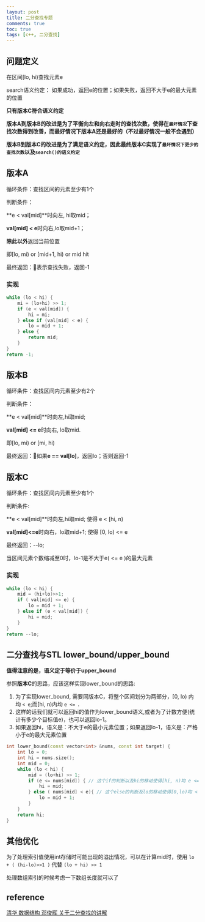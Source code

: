 ```yaml
---
layout: post
title: 二分查找专题
comments: true
toc: true
tags: [c++, 二分查找]
---
```


## 问题定义

在区间[lo, hi)查找元素e

search语义约定：
如果成功，返回e的位置；如果失败，返回不大于e的最大元素的位置

**只有版本C符合语义约定**

**版本A到版本B的改进是为了平衡向左和向右走时的查找次数，使得在`最坏情况`下查找次数得到改善，而最好情况下版本A还是最好的（不过最好情况一般不会遇到）**

**版本B到版本C的改进是为了满足语义约定，因此最终版本C实现了`最坏情况下更少的查找次数`以及`search()的语义约定`**

## 版本A

循环条件：查找区间的元素至少有1个

判断条件：

**e < val[mid]**时向左, hi取mid；

**val[mid] < e**时向右,lo取mid+1；

**除此以外**返回当前位置

即[lo, mi) or [mid+1, hi) or mid hit

最终返回：表示查找失败，返回-1

### 实现

```c++
while (lo < hi) {
    mi = (lo+hi) >> 1;
    if (e < val[mid]) {
        hi = mi;
    } else if (val[mid] < e) {
        lo = mid + 1;
    } else {
        return mid;
    }
}
return -1;
```

## 版本B

循环条件：查找区间内元素至少有2个

判断条件：

**e < val[mid]**时向左,hi取mid; 

**val[mid] <= e**时向右, lo取mid.

即[lo, mi) or [mi, hi)

最终返回：如果**e == val[lo]**，返回lo；否则返回-1

## 版本C

循环条件：查找区间内元素至少有1个

判断条件: 

**e < val[mid]**时向左,hi取mid; 使得 e < [hi, n)

**val[mid]<=e**时向右，lo取mid+1; 使得 [0, lo) <= e

最终返回：--lo;

当区间元素个数缩减至0时，lo-1是不大于e( <= e )的最大元素

### 实现

```c++
while (lo < hi) {
    mid = (hi+lo)>>1;
    if ( val[mid] <= e) {
        lo = mid + 1;
    } else if (e < val[mid]) {
        hi = mid;
    }   
}
return --lo;
```

## 二分查找与STL lower_bound/upper_bound

**值得注意的是，语义定于等价于upper_bound**

参照**版本C**的思路，应该这样实现lower_bound的思路:

1. 为了实现lower_bound, 需要同版本C，将整个区间划分为两部分，[0, lo) 内均 `< e`;而[hi, n)内均 `e <= `.
2. 这样的话我们就可以返回hi的值作为lower_bound语义,或者为了计数方便(统计有多少个目标值e)，也可以返回lo-1。
3. 如果返回hi，语义是：不大于e的最小元素位置；如果返回lo-1，语义是：严格小于e的最大元素位置

```c++
int lower_bound(const vector<int> &nums, const int target) {
    int lo = 0;
    int hi = nums.size();
    int mid = 0;
    while (lo < hi) {
        mid = (lo+hi) >> 1;
        if (e <= nums[mid]) { // 这个if的判断以及hi的移动使得[hi, n)均 e <=
            hi = mid; 
        } else ( nums[mid] < e){ // 这个else的判断及lo的移动使得[0,lo)均 < e
            lo = mid + 1;
        }
    }
    return hi;
}
```

## 其他优化
为了处理索引值使用int存储时可能出现的溢出情况，可以在计算mid时，使用
`lo + ( (hi-lo)>>1 )` 代替 `(lo + hi) >> 1`

处理数组索引的时候考虑一下数组长度就可以了



## reference
[清华 数据结构 邓俊晖 关于二分查找的讲解](https://www.xuetangx.com/learn/THU08091000384/THU08091000384/5883586/video/9215627)